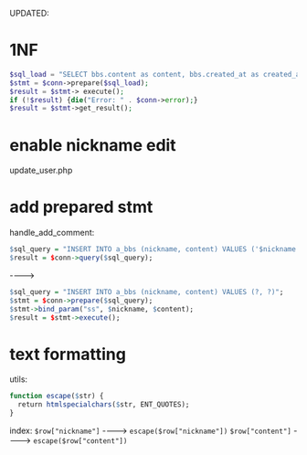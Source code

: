 UPDATED: 

# 1NF

```php
$sql_load = "SELECT bbs.content as content, bbs.created_at as created_at, users.nickname as nickname, users.username as username FROM a_bbs as bbs LEFT JOIN a_users AS users on bbs.username = users.username ORDER BY created_at DESC";
$stmt = $conn->prepare($sql_load);
$result = $stmt-> execute();
if (!$result) {die("Error: " . $conn->error);}
$result = $stmt->get_result();
```

# enable nickname edit

update_user.php

# add prepared stmt

handle_add_comment:
```r
$sql_query = "INSERT INTO a_bbs (nickname, content) VALUES ('$nickname', '$content')";
$result = $conn->query($sql_query);
```
---->
```r
$sql_query = "INSERT INTO a_bbs (nickname, content) VALUES (?, ?)";
$stmt = $conn->prepare($sql_query);
$stmt->bind_param("ss", $nickname, $content);
$result = $stmt->execute();
```

# text formatting

utils:
```r
function escape($str) {
  return htmlspecialchars($str, ENT_QUOTES);
}
```
index:
`$row["nickname"]` ----> `escape($row["nickname"])`
`$row["content"]` ----> `escape($row["content"])`
